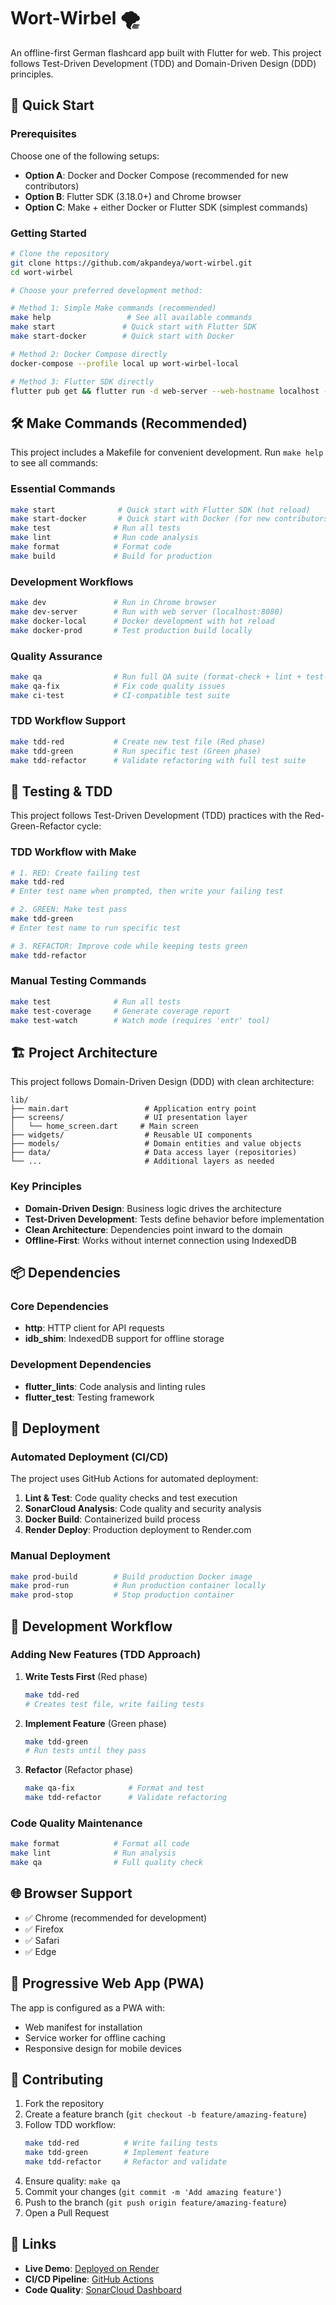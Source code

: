 # Wort-Wirbel 🌪️

An offline-first German flashcard app built with Flutter for web. This project follows Test-Driven Development (TDD) and Domain-Driven Design (DDD) principles.

## 🚀 Quick Start

### Prerequisites
Choose one of the following setups:
- **Option A**: Docker and Docker Compose (recommended for new contributors)
- **Option B**: Flutter SDK (3.18.0+) and Chrome browser
- **Option C**: Make + either Docker or Flutter SDK (simplest commands)

### Getting Started

```bash
# Clone the repository
git clone https://github.com/akpandeya/wort-wirbel.git
cd wort-wirbel

# Choose your preferred development method:

# Method 1: Simple Make commands (recommended)
make help                 # See all available commands
make start               # Quick start with Flutter SDK
make start-docker        # Quick start with Docker

# Method 2: Docker Compose directly
docker-compose --profile local up wort-wirbel-local

# Method 3: Flutter SDK directly  
flutter pub get && flutter run -d web-server --web-hostname localhost --web-port 8080
```

## 🛠️ Make Commands (Recommended)

This project includes a Makefile for convenient development. Run `make help` to see all commands:

### Essential Commands
```bash
make start              # Quick start with Flutter SDK (hot reload)
make start-docker       # Quick start with Docker (for new contributors)
make test              # Run all tests
make lint              # Run code analysis
make format            # Format code
make build             # Build for production
```

### Development Workflows
```bash
make dev               # Run in Chrome browser
make dev-server        # Run with web server (localhost:8080)
make docker-local      # Docker development with hot reload
make docker-prod       # Test production build locally
```

### Quality Assurance
```bash
make qa                # Run full QA suite (format-check + lint + test-coverage)
make qa-fix            # Fix code quality issues
make ci-test           # CI-compatible test suite
```

### TDD Workflow Support
```bash
make tdd-red           # Create new test file (Red phase)
make tdd-green         # Run specific test (Green phase) 
make tdd-refactor      # Validate refactoring with full test suite
```

## 🧪 Testing & TDD

This project follows Test-Driven Development (TDD) practices with the Red-Green-Refactor cycle:

### TDD Workflow with Make
```bash
# 1. RED: Create failing test
make tdd-red
# Enter test name when prompted, then write your failing test

# 2. GREEN: Make test pass
make tdd-green  
# Enter test name to run specific test

# 3. REFACTOR: Improve code while keeping tests green
make tdd-refactor
```

### Manual Testing Commands
```bash
make test              # Run all tests
make test-coverage     # Generate coverage report
make test-watch        # Watch mode (requires 'entr' tool)
```

## 🏗️ Project Architecture

This project follows Domain-Driven Design (DDD) with clean architecture:

```
lib/
├── main.dart                 # Application entry point
├── screens/                  # UI presentation layer
│   └── home_screen.dart     # Main screen
├── widgets/                  # Reusable UI components
├── models/                   # Domain entities and value objects
├── data/                     # Data access layer (repositories)
└── ...                       # Additional layers as needed
```

### Key Principles
- **Domain-Driven Design**: Business logic drives the architecture
- **Test-Driven Development**: Tests define behavior before implementation
- **Clean Architecture**: Dependencies point inward to the domain
- **Offline-First**: Works without internet connection using IndexedDB

## 📦 Dependencies

### Core Dependencies
- **http**: HTTP client for API requests
- **idb_shim**: IndexedDB support for offline storage

### Development Dependencies
- **flutter_lints**: Code analysis and linting rules
- **flutter_test**: Testing framework

## 🚢 Deployment

### Automated Deployment (CI/CD)
The project uses GitHub Actions for automated deployment:

1. **Lint & Test**: Code quality checks and test execution
2. **SonarCloud Analysis**: Code quality and security analysis
3. **Docker Build**: Containerized build process
4. **Render Deploy**: Production deployment to Render.com

### Manual Deployment
```bash
make prod-build        # Build production Docker image
make prod-run          # Run production container locally
make prod-stop         # Stop production container
```

## 🔧 Development Workflow

### Adding New Features (TDD Approach)
1. **Write Tests First** (Red phase)
   ```bash
   make tdd-red
   # Creates test file, write failing tests
   ```

2. **Implement Feature** (Green phase)
   ```bash
   make tdd-green
   # Run tests until they pass
   ```

3. **Refactor** (Refactor phase)
   ```bash
   make qa-fix            # Format and test
   make tdd-refactor      # Validate refactoring
   ```

### Code Quality Maintenance
```bash
make format            # Format all code
make lint              # Run analysis
make qa                # Full quality check
```

## 🌐 Browser Support

- ✅ Chrome (recommended for development)
- ✅ Firefox
- ✅ Safari
- ✅ Edge

## 📱 Progressive Web App (PWA)

The app is configured as a PWA with:
- Web manifest for installation
- Service worker for offline caching
- Responsive design for mobile devices

## 🤝 Contributing

1. Fork the repository
2. Create a feature branch (`git checkout -b feature/amazing-feature`)
3. Follow TDD workflow:
   ```bash
   make tdd-red          # Write failing tests
   make tdd-green        # Implement feature
   make tdd-refactor     # Refactor and validate
   ```
4. Ensure quality: `make qa`
5. Commit your changes (`git commit -m 'Add amazing feature'`)
6. Push to the branch (`git push origin feature/amazing-feature`)
7. Open a Pull Request

## 🔗 Links

- **Live Demo**: [Deployed on Render](https://your-app.onrender.com)
- **CI/CD Pipeline**: [GitHub Actions](https://github.com/akpandeya/wort-wirbel/actions)
- **Code Quality**: [SonarCloud Dashboard](https://sonarcloud.io/project/overview?id=akpandeya_wort-wirbel)
